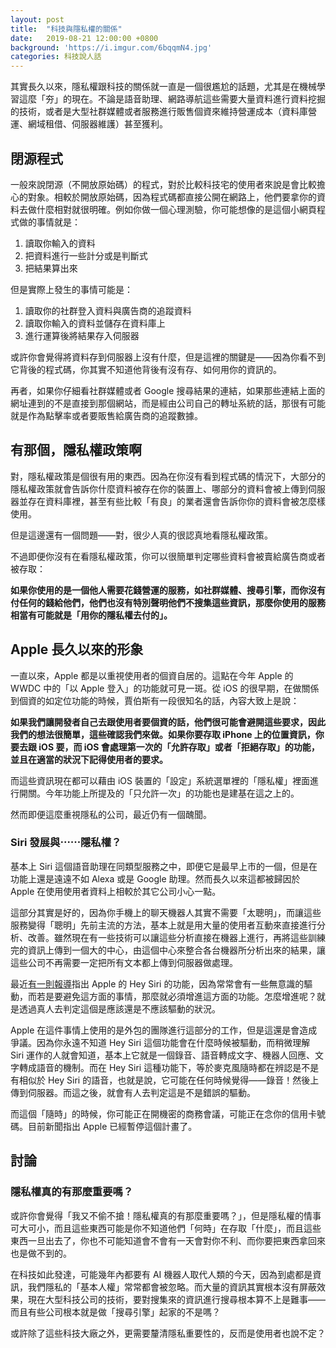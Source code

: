 ```yaml
---
layout: post
title:  "科技與隱私權的關係"
date:   2019-08-21 12:00:00 +0800
background: 'https://i.imgur.com/6bqqmN4.jpg'
categories: 科技說人話
---
```

其實長久以來，隱私權跟科技的關係就一直是一個很尷尬的話題，尤其是在機械學習這麼「夯」的現在。不論是語音助理、網路導航這些需要大量資料進行資料挖掘的技術，或者是大型社群媒體或者服務進行販售個資來維持營運成本（資料庫營運、網域租借、伺服器維護）甚至獲利。

## 閉源程式

一般來說閉源（不開放原始碼）的程式，對於比較科技宅的使用者來說是會比較擔心的對象。相較於開放原始碼，因為程式碼都直接公開在網路上，他們要拿你的資料去做什麼相對就很明確。例如你做一個心理測驗，你可能想像的是這個小網頁程式做的事情就是：

1. 讀取你輸入的資料
2. 把資料進行一些計分或是判斷式
3. 把結果算出來

但是實際上發生的事情可能是：

1. 讀取你的社群登入資料與廣告商的追蹤資料
2. 讀取你輸入的資料並儲存在資料庫上
3. 進行運算後將結果存入伺服器

或許你會覺得將資料存到伺服器上沒有什麼，但是這裡的關鍵是——因為你看不到它背後的程式碼，你其實不知道他背後有沒有存、如何用你的資訊的。

再者，如果你仔細看社群媒體或者 Google 搜尋結果的連結，如果那些連結上面的網址連到的不是直接到那個網站，而是經由公司自己的轉址系統的話，那很有可能就是作為點擊率或者要販售給廣告商的追蹤數據。

## 有那個，隱私權政策啊

對，隱私權政策是個很有用的東西。因為在你沒有看到程式碼的情況下，大部分的隱私權政策就會告訴你什麼資料被存在你的裝置上、哪部分的資料會被上傳到伺服器並存在資料庫裡，甚至有些比較「有良」的業者還會告訴你你的資料會被怎麼樣使用。

但是這邊還有一個問題——對，很少人真的很認真地看隱私權政策。

不過即便你沒有在看隱私權政策，你可以很簡單判定哪些資料會被賣給廣告商或者被存取：

**如果你使用的是一個他人需要花錢營運的服務，如社群媒體、搜尋引擎，而你沒有付任何的錢給他們，他們也沒有特別聲明他們不搜集這些資訊，那麼你使用的服務相當有可能就是「用你的隱私權去付的」。**

## Apple 長久以來的形象

一直以來，Apple 都是以重視使用者的個資自居的。這點在今年 Apple 的 WWDC 中的「以 Apple 登入」的功能就可見一斑。從 iOS 的很早期，在做關係到個資的如定位功能的時候，賈伯斯有一段很知名的話，內容大致上是說：

**如果我們讓開發者自己去跟使用者要個資的話，他們很可能會避開這些要求，因此我們的想法很簡單，這些確認我們來做。如果你要存取 iPhone 上的位置資訊，你要去跟 iOS 要，而 iOS 會處理第一次的「允許存取」或者「拒絕存取」的功能，並且在適當的狀況下記得使用者的要求。**

而這些資訊現在都可以藉由 iOS 裝置的「設定」系統選單裡的「隱私權」裡面進行開關。今年功能上所提及的「只允許一次」的功能也是建基在這之上的。

然而即便這麼重視隱私的公司，最近仍有一個醜聞。

### Siri 發展與⋯⋯隱私權？

基本上 Siri 這個語音助理在同類型服務之中，即便它是最早上市的一個，但是在功能上還是遠遠不如 Alexa 或是 Google 助理。然而長久以來這都被歸因於 Apple 在使用使用者資料上相較於其它公司小心一點。

這部分其實是好的，因為你手機上的聊天機器人其實不需要「太聰明」，而讓這些服務變得「聰明」先前主流的方法，基本上就是用大量的使用者互動來直接進行分析、改善。雖然現在有一些技術可以讓這些分析直接在機器上進行，再將這些訓練完的資訊上傳到一個大的中心，由這個中心來整合各台機器所分析出來的結果，讓這些公司不再需要一定把所有文本都上傳到伺服器做處理。

最近[有一則報導](https://www.theguardian.com/commentisfree/2019/jul/30/apple-siri-voice-assistants-privacy)指出 Apple 的 Hey Siri 的功能，因為常常會有一些無意識的驅動，而若是要避免這方面的事情，那麼就必須增進這方面的功能。怎麼增進呢？就是透過真人去判定這個是應該還是不應該驅動的狀況。

Apple 在這件事情上使用的是外包的團隊進行這部分的工作，但是這還是會造成爭議。因為你永遠不知道 Hey Siri 這個功能會在什麼時候被驅動，而稍微理解 Siri 運作的人就會知道，基本上它就是一個錄音、語音轉成文字、機器人回應、文字轉成語音的機制。而在 Hey Siri 這種功能下，等於麥克風隨時都在辨認是不是有相似於 Hey Siri 的語音，也就是說，它可能在任何時候覺得——錄音！然後上傳到伺服器。而這之後，就會有人去判定這是不是錯誤的驅動。

而這個「隨時」的時候，你可能正在開機密的商務會議，可能正在念你的信用卡號碼。目前新聞指出 Apple 已經暫停這個計畫了。

## 討論

### 隱私權真的有那麼重要嗎？

或許你會覺得「我又不偷不搶！隱私權真的有那麼重要嗎？」，但是隱私權的情事可大可小，而且這些東西可能是你不知道他們「何時」在存取「什麼」，而且這些東西一旦出去了，你也不可能知道會不會有一天會對你不利、而你要把東西拿回來也是做不到的。

在科技如此發達，可能幾年內都要有 AI 機器人取代人類的今天，因為到處都是資訊，我們隱私的「基本人權」常常都會被忽略。而大量的資訊其實根本沒有屏蔽效果，現在大型科技公司的技術，要對搜集來的資訊進行搜尋根本算不上是難事——而且有些公司根本就是做「搜尋引擎」起家的不是嗎？

或許除了這些科技大廠之外，更需要釐清隱私重要性的，反而是使用者也說不定？
